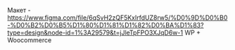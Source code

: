 Макет - https://www.figma.com/file/6qSvH2zQF5KxIrfdUZ8rw5/%D0%9D%D0%B0-%D0%B2%D0%B5%D1%80%D1%81%D1%82%D0%BA%D1%83?type=design&node-id=1%3A29579&t=jJleTpFPO3XJqD6w-1 
WP + Woocommerce
